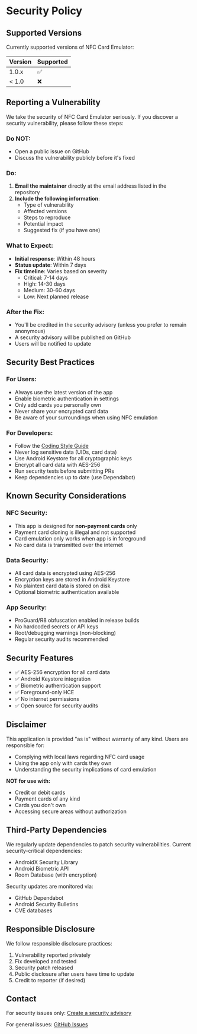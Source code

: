 # Security Policy

## Supported Versions

Currently supported versions of NFC Card Emulator:

| Version | Supported          |
| ------- | ------------------ |
| 1.0.x   | :white_check_mark: |
| < 1.0   | :x:                |

## Reporting a Vulnerability

We take the security of NFC Card Emulator seriously. If you discover a security vulnerability, please follow these steps:

### Do NOT:
- Open a public issue on GitHub
- Discuss the vulnerability publicly before it's fixed

### Do:
1. **Email the maintainer** directly at the email address listed in the repository
2. **Include the following information**:
   - Type of vulnerability
   - Affected versions
   - Steps to reproduce
   - Potential impact
   - Suggested fix (if you have one)

### What to Expect:
- **Initial response**: Within 48 hours
- **Status update**: Within 7 days
- **Fix timeline**: Varies based on severity
  - Critical: 7-14 days
  - High: 14-30 days
  - Medium: 30-60 days
  - Low: Next planned release

### After the Fix:
- You'll be credited in the security advisory (unless you prefer to remain anonymous)
- A security advisory will be published on GitHub
- Users will be notified to update

## Security Best Practices

### For Users:
- Always use the latest version of the app
- Enable biometric authentication in settings
- Only add cards you personally own
- Never share your encrypted card data
- Be aware of your surroundings when using NFC emulation

### For Developers:
- Follow the [Coding Style Guide](./docs/guides/coding-style-guide.md)
- Never log sensitive data (UIDs, card data)
- Use Android Keystore for all cryptographic keys
- Encrypt all card data with AES-256
- Run security tests before submitting PRs
- Keep dependencies up to date (use Dependabot)

## Known Security Considerations

### NFC Security:
- This app is designed for **non-payment cards** only
- Payment card cloning is illegal and not supported
- Card emulation only works when app is in foreground
- No card data is transmitted over the internet

### Data Security:
- All card data is encrypted using AES-256
- Encryption keys are stored in Android Keystore
- No plaintext card data is stored on disk
- Optional biometric authentication available

### App Security:
- ProGuard/R8 obfuscation enabled in release builds
- No hardcoded secrets or API keys
- Root/debugging warnings (non-blocking)
- Regular security audits recommended

## Security Features

- ✅ AES-256 encryption for all card data
- ✅ Android Keystore integration
- ✅ Biometric authentication support
- ✅ Foreground-only HCE
- ✅ No internet permissions
- ✅ Open source for security audits

## Disclaimer

This application is provided "as is" without warranty of any kind. Users are responsible for:
- Complying with local laws regarding NFC card usage
- Using the app only with cards they own
- Understanding the security implications of card emulation

**NOT for use with:**
- Credit or debit cards
- Payment cards of any kind
- Cards you don't own
- Accessing secure areas without authorization

## Third-Party Dependencies

We regularly update dependencies to patch security vulnerabilities. Current security-critical dependencies:
- AndroidX Security Library
- Android Biometric API
- Room Database (with encryption)

Security updates are monitored via:
- GitHub Dependabot
- Android Security Bulletins
- CVE databases

## Responsible Disclosure

We follow responsible disclosure practices:
1. Vulnerability reported privately
2. Fix developed and tested
3. Security patch released
4. Public disclosure after users have time to update
5. Credit to reporter (if desired)

## Contact

For security issues only: [Create a security advisory](https://github.com/disk0Dancer/NFC-bumber/security/advisories/new)

For general issues: [GitHub Issues](https://github.com/disk0Dancer/NFC-bumber/issues)
